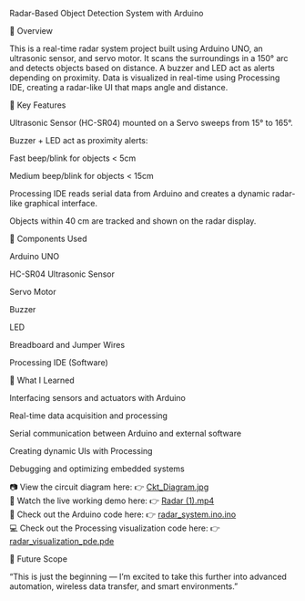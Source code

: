 Radar-Based Object Detection System with Arduino

🌟 Overview

This is a real-time radar system project built using Arduino UNO, an ultrasonic sensor, and servo motor. It scans the surroundings in a 150° arc and detects objects based on distance. A buzzer and LED act as alerts depending on proximity. Data is visualized in real-time using Processing IDE, creating a radar-like UI that maps angle and distance.

🚀 Key Features

Ultrasonic Sensor (HC-SR04) mounted on a Servo sweeps from 15° to 165°.

Buzzer + LED act as proximity alerts:

Fast beep/blink for objects < 5cm

Medium beep/blink for objects < 15cm

Processing IDE reads serial data from Arduino and creates a dynamic radar-like graphical interface.

Objects within 40 cm are tracked and shown on the radar display.

🔧 Components Used

Arduino UNO

HC-SR04 Ultrasonic Sensor

Servo Motor

Buzzer

LED

Breadboard and Jumper Wires

Processing IDE (Software)

🧠 What I Learned

Interfacing sensors and actuators with Arduino

Real-time data acquisition and processing

Serial communication between Arduino and external software

Creating dynamic UIs with Processing

Debugging and optimizing embedded systems

📷 View the circuit diagram here: 👉 [Ckt_Diagram.jpg](https://github.com/priyansh244/Radar_Object_Detection/blob/main/Ckt_Diagram.jpg)  
🎥 Watch the live working demo here: 👉 [Radar (1).mp4](https://github.com/priyansh244/Radar_Object_Detection/blob/main/Radar%20%281%29.mp4)  
🔧 Check out the Arduino code here: 👉 [radar_system.ino.ino](https://github.com/priyansh244/Radar_Object_Detection/blob/main/radar_system.ino.ino)  
💻 Check out the Processing visualization code here: 👉 [radar_visualization_pde.pde](https://github.com/priyansh244/Radar_Object_Detection/blob/main/radar_visualization_pde.pde)


💬 Future Scope

“This is just the beginning — I’m excited to take this further into advanced automation, wireless data transfer, and smart environments.”



